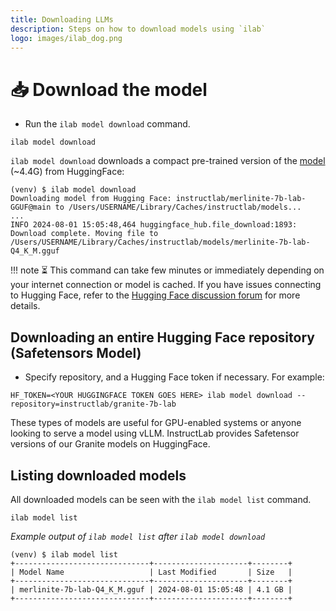 ```yaml
---
title: Downloading LLMs
description: Steps on how to download models using `ilab`
logo: images/ilab_dog.png
---
```


# 📥 Download the model

- Run the `ilab model download` command.

```shell
ilab model download
```

`ilab model download` downloads a compact pre-trained version of the [model](https://huggingface.co/instructlab/) (~4.4G) from HuggingFace:

```shell
(venv) $ ilab model download
Downloading model from Hugging Face: instructlab/merlinite-7b-lab-GGUF@main to /Users/USERNAME/Library/Caches/instructlab/models...
...
INFO 2024-08-01 15:05:48,464 huggingface_hub.file_download:1893: Download complete. Moving file to /Users/USERNAME/Library/Caches/instructlab/models/merlinite-7b-lab-Q4_K_M.gguf
```

!!! note
    ⏳ This command can take few minutes or immediately depending on your internet connection or model is cached. If you have issues connecting to Hugging Face, refer to the [Hugging Face discussion forum](https://discuss.huggingface.co/) for more details.

## Downloading an entire Hugging Face repository (Safetensors Model)

- Specify repository, and a Hugging Face token if necessary. For example:

```shell
HF_TOKEN=<YOUR HUGGINGFACE TOKEN GOES HERE> ilab model download --repository=instructlab/granite-7b-lab
```

These types of models are useful for GPU-enabled systems or anyone looking to serve a model using vLLM. InstructLab provides Safetensor versions of our Granite models on HuggingFace.

## Listing downloaded models

All downloaded models can be seen with the `ilab model list` command.

```shell
ilab model list
```

*Example output of `ilab model list` after `ilab model download`*

```shell
(venv) $ ilab model list
+------------------------------+---------------------+--------+
| Model Name                   | Last Modified       | Size   |
+------------------------------+---------------------+--------+
| merlinite-7b-lab-Q4_K_M.gguf | 2024-08-01 15:05:48 | 4.1 GB |
+------------------------------+---------------------+--------+
```
